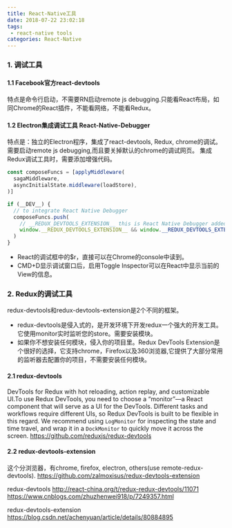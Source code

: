 ```yaml
---
title: React-Native工具
date: 2018-07-22 23:02:18
tags:
 - react-native tools
categories: React-Native
---
```


### 1. 调试工具
#### 1.1 Facebook官方react-devtools
特点是命令行启动，不需要RN启动remote js debugging.只能看React布局，如同Chrome的React插件，不能看网络，不能看Redux。
#### 1.2 Electron集成调试工具 React-Native-Debugger
特点是：独立的Electron程序，集成了react-devtools, Redux, chrome的调试。需要启动remote js debugging,而且要关掉默认的chrome的调试网页。
集成Redux调试工具时，需要添加增强代码。
``` js
const composeFuncs = [applyMiddleware(
  sagaMiddleware,  
  asyncInitialState.middleware(loadStore),
)]

if (__DEV__) {
  // to integrate React Native Debugger
  composeFuncs.push(
    // __REDUX_DEVTOOLS_EXTENSION__ this is React Native Debugger added
    window.__REDUX_DEVTOOLS_EXTENSION__ && window.__REDUX_DEVTOOLS_EXTENSION__()
  )
}
```
- React的调试框中的$r，直接可以在Chrome的console中读到。
- CMD+D显示调试窗口后，启用Toggle Inspector可以在React中显示当前的View的信息。
<!-- more -->

### 2. Redux的调试工具
redux-devtools和redux-devtools-extension是2个不同的框架。 

* redux-devtools是侵入式的，是开发环境下开发redux一个强大的开发工具。它使用monitor实时监听您的store。需要安装模块。 
* 如果你不想安装任何模块，侵入你的项目里。Redux DevTools Extension是个很好的选择，它支持chrome，Firefox以及360浏览器,它提供了大部分常用的监听器去配置你的项目，不需要安装任何模块。

#### 2.1 redux-devtools
DevTools for Redux with hot reloading, action replay, and customizable UI.To use Redux DevTools, you need to choose a “monitor”—a React component that will serve as a UI for the DevTools. Different tasks and workflows require different UIs, so Redux DevTools is built to be flexible in this regard. We recommend using `LogMonitor` for inspecting the state and time travel, and wrap it in a `DockMonitor` to quickly move it across the screen. 
https://github.com/reduxjs/redux-devtools

#### 2.2 redux-devtools-extension
这个分浏览器，有chrome, firefox, electron, others(use remote-redux-devtools).
https://github.com/zalmoxisus/redux-devtools-extension


redux-devtools
http://react-china.org/t/redux-redux-devtools/11071
https://www.cnblogs.com/zhuzhenwei918/p/7249357.html

redux-devtools-extension
https://blog.csdn.net/achenyuan/article/details/80884895
